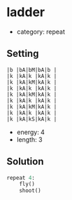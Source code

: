 # ladder
- category: repeat

## Setting

```
|b |bA|bM|bA|b |
|k |kA|k |kA|k |
|k |kA|kM|kA|k |
|k |kA|k |kA|k |
|k |kA|kM|kA|k |
|k |kA|k |kA|k |
|k |kA|kM|kA|k |
|k |kA|k |kA|k |
|k |kA|kS|kA|k |
```
- energy: 4
- length: 3

## Solution

```python
repeat 4:
    fly()
    shoot()
```
